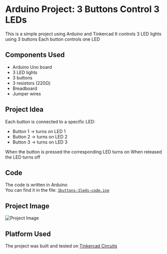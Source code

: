 # Arduino Project: 3 Buttons Control 3 LEDs

This is a simple project using Arduino and Tinkercad It controls 3 LED lights using 3 buttons Each button controls one LED

## Components Used
- Arduino Uno board  
- 3 LED lights  
- 3 buttons  
- 3 resistors (220Ω)  
- Breadboard  
- Jumper wires

## Project Idea
Each button is connected to a specific LED:
- Button 1 → turns on LED 1  
- Button 2 → turns on LED 2  
- Button 3 → turns on LED 3  

When the button is pressed the corresponding LED turns on When released the LED turns off

## Code
The code is written in Arduino  
You can find it in the file: [`3buttons-3leds-code.ino`](./3buttons-3leds-code.ino)

## Project Image
![Project Image](./3buttons-3leds.jpg)

## Platform Used
The project was built and tested on [Tinkercad Circuits](https://www.tinkercad.com/)
